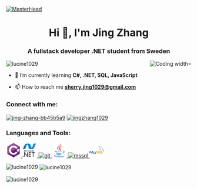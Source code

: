 [![MasterHead](https://miro.medium.com/v2/resize:fit:1400/0*IWIyvnVa7xeCFmq3.png)](https://rishavchanda.io)
<h1 align="center">Hi 👋, I'm Jing Zhang</h1>
<h3 align="center">A fullstack developer .NET student from Sweden</h3>
<img align="right" alt="Coding width="400" src="[https://www.google.com/search?q=cool+animated+coding+girl+gif&tbm=isch&ved=2ahUKEwi7qbvq_IaDAxVaExAIHYq8A14Q2-cCegQIABAA&oq=cool+animated+coding+girl+gif&gs_lcp=CgNpbWcQAzoFCAAQgARQ-w1Y850BYJOkAWgAcAB4AIABLogBngKSAQE3mAEAoAEBqgELZ3dzLXdpei1pbWewAQDAAQE&sclient=img&ei=k8l2ZfuTHtqmwPAPivmO8AU&bih=910&biw=1707](https://media4.giphy.com/media/v1.Y2lkPTc5MGI3NjExdzMyb3pjMWpqZnd1MGc2dTFobzFjeXcwNDM3eG1yaGZ0Z2ltc2VmeCZlcD12MV9pbnRlcm5hbF9naWZfYnlfaWQmY3Q9Zw/6EWyszhJ2kL3ceQuD2/giphy.gif)">

<p align="left"> <img src="https://komarev.com/ghpvc/?username=lucine1029&label=Profile%20views&color=0e75b6&style=flat" alt="lucine1029" /> </p>

- 🌱 I’m currently learning **C#, .NET, SQL, JavaScript**

- 📫 How to reach me **sherry.jing1029@gmail.com**

<h3 align="left">Connect with me:</h3>
<p align="left">
<a href="https://linkedin.com/in/jing-zhang-bb45b5a9" target="blank"><img align="center" src="https://raw.githubusercontent.com/rahuldkjain/github-profile-readme-generator/master/src/images/icons/Social/linked-in-alt.svg" alt="jing-zhang-bb45b5a9" height="30" width="40" /></a>
<a href="https://instagram.com/jingzhang1029" target="blank"><img align="center" src="https://raw.githubusercontent.com/rahuldkjain/github-profile-readme-generator/master/src/images/icons/Social/instagram.svg" alt="jingzhang1029" height="30" width="40" /></a>
</p>

<h3 align="left">Languages and Tools:</h3>
<p align="left"> <a href="https://www.w3schools.com/cs/" target="_blank" rel="noreferrer"> <img src="https://raw.githubusercontent.com/devicons/devicon/master/icons/csharp/csharp-original.svg" alt="csharp" width="40" height="40"/> </a> <a href="https://dotnet.microsoft.com/" target="_blank" rel="noreferrer"> <img src="https://raw.githubusercontent.com/devicons/devicon/master/icons/dot-net/dot-net-original-wordmark.svg" alt="dotnet" width="40" height="40"/> </a> <a href="https://git-scm.com/" target="_blank" rel="noreferrer"> <img src="https://www.vectorlogo.zone/logos/git-scm/git-scm-icon.svg" alt="git" width="40" height="40"/> </a> <a href="https://www.java.com" target="_blank" rel="noreferrer"> <img src="https://raw.githubusercontent.com/devicons/devicon/master/icons/java/java-original.svg" alt="java" width="40" height="40"/> </a> <a href="https://www.microsoft.com/en-us/sql-server" target="_blank" rel="noreferrer"> <img src="https://www.svgrepo.com/show/303229/microsoft-sql-server-logo.svg" alt="mssql" width="40" height="40"/> </a> <a href="https://www.mysql.com/" target="_blank" rel="noreferrer"> <img src="https://raw.githubusercontent.com/devicons/devicon/master/icons/mysql/mysql-original-wordmark.svg" alt="mysql" width="40" height="40"/> </a> </p>

<p><img align="left" src="https://github-readme-stats.vercel.app/api/top-langs?username=lucine1029&show_icons=true&locale=en&layout=compact" alt="lucine1029" /></p>

<p>&nbsp;<img align="center" src="https://github-readme-stats.vercel.app/api?username=lucine1029&show_icons=true&locale=en" alt="lucine1029" /></p>

<p><img align="center" src="https://github-readme-streak-stats.herokuapp.com/?user=lucine1029&" alt="lucine1029" /></p>


